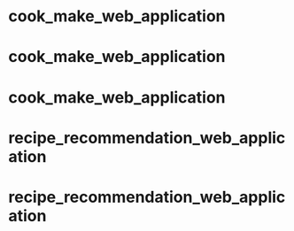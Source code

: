 # cook_make_web_application
# cook_make_web_application
# cook_make_web_application
# recipe_recommendation_web_application
# recipe_recommendation_web_application

